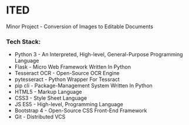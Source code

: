 # ITED
Minor Project - Conversion of Images to Editable Documents

### Tech Stack:
  - Python 3 - An Interpreted, High-level, General-Purpose Programming Language 
  - Flask - Micro Web Framework Written In Python
  - Tesseract OCR - Open-Source OCR Engine
  - pytesseract - Python Wrapper For Tessract 
  - pip cli - Package-Management System Written In Python
  - HTML5 - Markup Language
  - CSS3 - Style Sheet Language 
  - JS ES5 - High-level, Programming Language
  - Bootstrap 4 - Open-Source CSS Front-End Framework
  - Git - Distributed VCS
